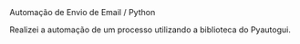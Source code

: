 
</html> Automação de Envio de Email / Python </html>

Realizei a automação de um processo utilizando a biblioteca do Pyautogui.
